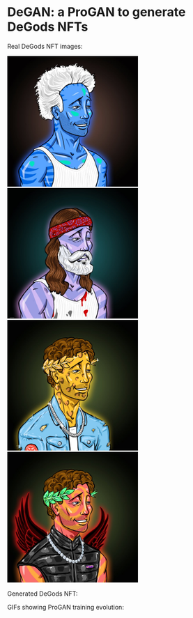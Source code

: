 # DeGAN: a ProGAN to generate DeGods NFTs

Real DeGods NFT images:
<p float="left">
  <img src="https://raw.githubusercontent.com/louisreberga/degan/main/images/DeGods_0.jpg" width="300" />
  <img src="https://raw.githubusercontent.com/louisreberga/degan/main/images/DeGods_1.jpg" width="300" />
  <img src="https://raw.githubusercontent.com/louisreberga/degan/main/images/DeGods_2.jpg" width="300" />
  <img src="https://raw.githubusercontent.com/louisreberga/degan/main/images/DeGods_3.jpg" width="300" />
</p>

Generated DeGods NFT:

GIFs showing ProGAN training evolution:
